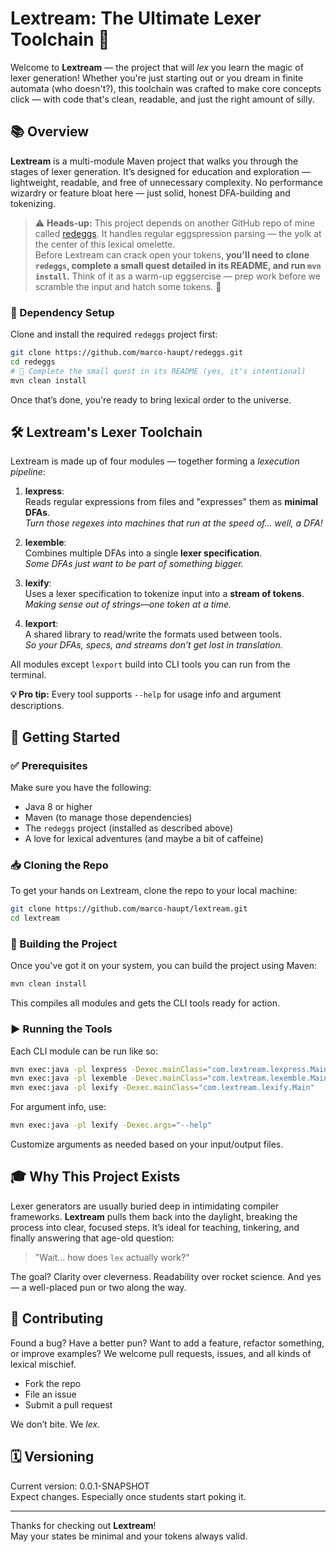 # Lextream: The Ultimate Lexer Toolchain 🚀

Welcome to **Lextream** — the project that will *lex* you learn the magic of lexer generation! Whether you're just starting out or you dream in finite automata (who doesn't?), this toolchain was crafted to make core concepts click — with code that's clean, readable, and just the right amount of silly.

## 📚 Overview

**Lextream** is a multi-module Maven project that walks you through the stages of lexer generation. It’s designed for education and exploration — lightweight, readable, and free of unnecessary complexity. No performance wizardry or feature bloat here — just solid, honest DFA-building and tokenizing.

> ⚠️ **Heads-up:** This project depends on another GitHub repo of mine called [redeggs](https://github.com/marco-haupt/redeggs). It handles regular eggspression parsing — the yolk at the center of this lexical omelette.  
Before Lextream can crack open your tokens, **you'll need to clone `redeggs`, complete a small quest detailed in its README, and run `mvn install`.**
Think of it as a warm-up eggsercise — prep work before we scramble the input and hatch some tokens. 🐣

### 🎯 Dependency Setup

Clone and install the required `redeggs` project first:

```bash
git clone https://github.com/marco-haupt/redeggs.git
cd redeggs
# 🥚 Complete the small quest in its README (yes, it's intentional)
mvn clean install
```

Once that’s done, you're ready to bring lexical order to the universe.

## 🛠️ Lextream's Lexer Toolchain

Lextream is made up of four modules — together forming a *lexecution pipeline*:

1. **lexpress**:  
   Reads regular expressions from files and "expresses" them as **minimal DFAs**.  
   *Turn those regexes into machines that run at the speed of... well, a DFA!*

2. **lexemble**:  
   Combines multiple DFAs into a single **lexer specification**.  
   *Some DFAs just want to be part of something bigger.*

3. **lexify**:  
   Uses a lexer specification to tokenize input into a **stream of tokens**.  
   *Making sense out of strings—one token at a time.*

4. **lexport**:  
   A shared library to read/write the formats used between tools.  
   *So your DFAs, specs, and streams don’t get lost in translation.*

All modules except `lexport` build into CLI tools you can run from the terminal.

**💡 Pro tip:** Every tool supports `--help` for usage info and argument descriptions.

## 🚦 Getting Started

### ✅ Prerequisites

Make sure you have the following:

- Java 8 or higher
- Maven (to manage those dependencies)
- The `redeggs` project (installed as described above)
- A love for lexical adventures (and maybe a bit of caffeine)

### 📥 Cloning the Repo

To get your hands on Lextream, clone the repo to your local machine:

```bash
git clone https://github.com/marco-haupt/lextream.git
cd lextream
```

### 🧱 Building the Project

Once you've got it on your system, you can build the project using Maven:

```bash
mvn clean install
```

This compiles all modules and gets the CLI tools ready for action.

### ▶️ Running the Tools

Each CLI module can be run like so:

```bash
mvn exec:java -pl lexpress -Dexec.mainClass="com.lextream.lexpress.Main"
mvn exec:java -pl lexemble -Dexec.mainClass="com.lextream.lexemble.Main"
mvn exec:java -pl lexify -Dexec.mainClass="com.lextream.lexify.Main"
```

For argument info, use:

```bash
mvn exec:java -pl lexify -Dexec.args="--help"
```

Customize arguments as needed based on your input/output files.

## 🎓 Why This Project Exists

Lexer generators are usually buried deep in intimidating compiler frameworks. **Lextream** pulls them back into the daylight, breaking the process into clear, focused steps. It’s ideal for teaching, tinkering, and finally answering that age-old question:

> "Wait... how does `lex` actually work?"

The goal? Clarity over cleverness. Readability over rocket science. And yes — a well-placed pun or two along the way.

## 🤝 Contributing

Found a bug? Have a better pun? Want to add a feature, refactor something, or improve examples? We welcome pull requests, issues, and all kinds of lexical mischief.

- Fork the repo
- File an issue
- Submit a pull request

We don’t bite. We *lex*.

## 🗓️ Versioning

Current version: 0.0.1-SNAPSHOT  
Expect changes. Especially once students start poking it.

---

Thanks for checking out **Lextream**!  
May your states be minimal and your tokens always valid.
